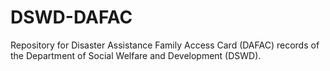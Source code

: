 # DSWD-DAFAC

Repository for Disaster Assistance Family Access Card (DAFAC) records of the Department of Social Welfare and Development (DSWD).
